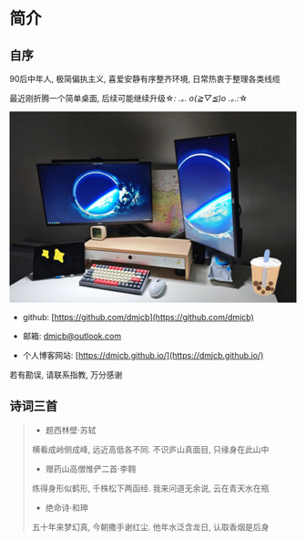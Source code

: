 # 简介

## 自序

90后中年人, 极简偏执主义, 喜爱安静有序整齐环境, 日常热衷于整理各类线缆

最近刚折腾一个简单桌面, 后续可能继续升级☆*: .｡. o(≧▽≦)o .｡.:*☆

![](/assets/image/workbench.jpg)

- github: [https://github.com/dmjcb](https://github.com/dmjcb)

- 邮箱: dmjcb@outlook.com
  
- 个人博客网站: [https://dmjcb.github.io/](https://dmjcb.github.io/)

若有勘误, 请联系指教, 万分感谢

## 诗词三首

> - 题西林壁·苏轼
> 
> 横看成岭侧成峰, 远近高低各不同. 不识庐山真面目, 只缘身在此山中
> 
> - 赠药山高僧惟俨二首·李翱
>
> 练得身形似鹤形, 千株松下两函经. 我来问道无余说, 云在青天水在瓶
> 
> - 绝命诗·和珅
>
> 五十年来梦幻真, 今朝撒手谢红尘. 他年水泛含龙日, 认取香烟是后身
